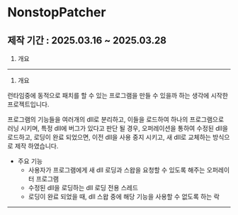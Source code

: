 # NonstopPatcher

## 제작 기간 : 2025.03.16 ~ 2025.03.28

1. 개요

---

1. 개요

런타임중에 동적으로 패치를 할 수 있는 프로그램을 만들 수 있을까 하는 생각에 시작한 프로젝트입니다.

프로그램의 기능들을 여러개의 dll로 분리하고, 이들을 로드하여 하나의 프로그램으로 러닝 시키며, 특정 dll에 버그가 있다고 판단 될 경우, 오퍼레이션을 통하여 수정된 dll을 로드하고, 로딩이 완료 되었으면, 이전 dll을 사용 중지 시키고, 새 dll로 교체하는 방식으로 제작 하였습니다.

* 주요 기능
  * 사용자가 프로그램에게 새 dll 로딩과 스왑을 요청할 수 있도록 해주는 오퍼레이터 프로그램
  * 수정된 dll을 로딩하는 dll 로딩 전용 스레드
  * 로딩이 완료 되었을 때, dll 스왑 중에 해당 기능을 사용할 수 없도록 하는 락
 
---
